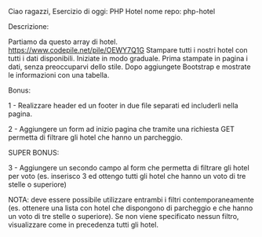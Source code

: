 Ciao ragazzi,
Esercizio di oggi: PHP Hotel
nome repo: php-hotel

Descrizione:

Partiamo da questo array di hotel. https://www.codepile.net/pile/OEWY7Q1G
Stampare tutti i nostri hotel con tutti i dati disponibili.
Iniziate in modo graduale.
Prima stampate in pagina i dati, senza preoccuparvi dello stile.
Dopo aggiungete Bootstrap e mostrate le informazioni con una tabella.

Bonus:

1 - Realizzare header ed un footer in due file separati ed includerli nella pagina.

2 - Aggiungere un form ad inizio pagina che tramite una richiesta GET permetta di filtrare gli hotel che hanno un parcheggio.

SUPER BONUS:

3 - Aggiungere un secondo campo al form che permetta di filtrare gli hotel per voto (es. inserisco 3 ed ottengo tutti gli hotel che hanno un voto di tre stelle o superiore)


NOTA: deve essere possibile utilizzare entrambi i filtri contemporaneamente (es. ottenere una lista con hotel che dispongono di parcheggio e che hanno un voto di tre stelle o superiore).
Se non viene specificato nessun filtro, visualizzare come in precedenza tutti gli hotel.